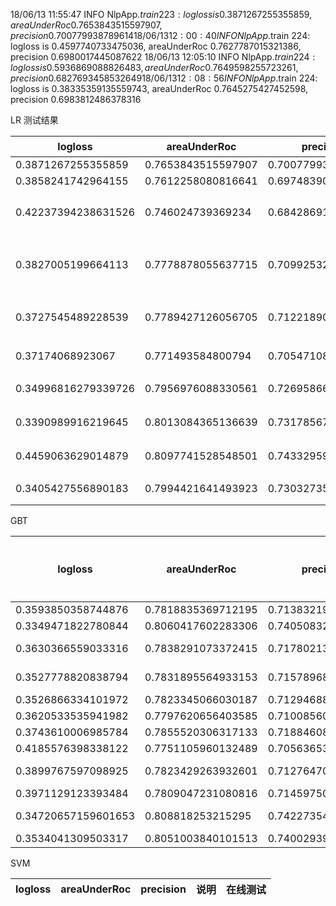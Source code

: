 18/06/13 11:55:47 INFO NlpApp$.train 223: logloss is 0.3871267255355859, areaUnderRoc 0.7653843515597907, precision 0.700779938789614
18/06/13 12:00:40 INFO NlpApp$.train 224: logloss is 0.4597740733475036, areaUnderRoc 0.7627787015321386, precision 0.6980017445087622
18/06/13 12:05:10 INFO NlpApp$.train 224: logloss is 0.5936869088826483, areaUnderRoc 0.7649598255723261, precision 0.6827693458532649
18/06/13 12:08:56 INFO NlpApp$.train 224: logloss is 0.38335359135559743, areaUnderRoc 0.7645275427452598, precision 0.6983812486378316


LR 测试结果

| logloss |  areaUnderRoc | precision |  说明 | 在线测试 |
|---------|---------------|-----------|-------|--------|
| 0.3871267255355859 | 0.7653843515597907 | 0.700779938789614 |    |  |
| 0.3858241742964155 | 0.7612258080816641 | 0.6974839087185488 |   |  |
| 0.42237394238631526 | 0.746024739369234 | 0.6842869191691348 |  减少K_TOP到10  |  0.581563  |
| 0.3827005199664113 | 0.7778878055637715 | 0.7099253273119813 | 增加了一个jaccard index | |
| 0.3727545489228539 | 0.7789427126056705 | 0.7122189023431357 | 去了word diff 特征 | |
| 0.37174068923067 | 0.771493584800794 | 0.7054710887033244 | 去了distance | |
| 0.34996816279339726 | 0.7956976088330561 | 0.726958660264668 | 词使用 32 维 | |
| 0.3390989916219645 | 0.8013084365136639 | 0.7317856793025762 | 词使用64维  | |
| 0.4459063629014879 | 0.8097741528548501 | 0.7433295975146975 | 词使用了128维 | |
| 0.3405427556890183 | 0.7994421641493923 | 0.7303273528485993 | LR迭代100 | 0.520982 |


GBT

| logloss |  areaUnderRoc | precision |  说明 | 在线测试 |
|---------|---------------|-----------|-------|--------|
| 0.3593850358744876 | 0.7818835369712195 | 0.7138321995464852 | pca_k=16 | |
| 0.3349471822780844 | 0.8060417602283306 | 0.7405083274133712 | pca_k=64 | |
| 0.3630366559033316 | 0.7838291073372415 | 0.7178021373565928 | k:16, minInstancesPerNode:3, | |
| 0.3527778820838794 | 0.7831895564933153 | 0.7157896800501882 | k:16, minInstancesPerNode:5 | |
| 0.3526866334101972 | 0.7823345066030187 | 0.7129468865914292 | stepSize: 0.01 | |
| 0.3620533535941982 | 0.7797620656403585 | 0.7100856046442979 | subsamplingRate: 0.4 | |
| 0.3743610006985784 | 0.7855520306317133 | 0.7188460860539355 | maxDepth:9 | |
| 0.4185576398338122 | 0.7751105960132489 | 0.7056365384238096 | maxDepth:3 | |
| 0.3899767597098925 | 0.7823429263932601 | 0.7127647081849141 | featureSubsetStrategy: all | |
| 0.3971129123393484 | 0.7809047231080816 | 0.7145975067835936 | impurity: gini | |
| 0.34720657159601653 | 0.808818253215295 | 0.7422735451723251 | k:64, maxIter: 100, stepSize: 0.001 | |
| 0.3534041309503317 | 0.8051003840101513 | 0.7400293954079606 | | |


SVM

| logloss |  areaUnderRoc | precision |  说明 | 在线测试 |
|---------|---------------|-----------|-------|--------|

